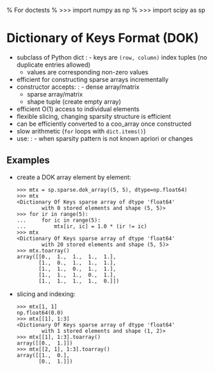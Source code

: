 % For doctests
% >>> import numpy as np
% >>> import scipy as sp

# Dictionary of Keys Format (DOK)

- subclass of Python dict
  : - keys are `(row, column)` index tuples (no duplicate entries allowed)
    - values are corresponding non-zero values
- efficient for constructing sparse arrays incrementally
- constructor accepts:
  : - dense array/matrix
    - sparse array/matrix
    - shape tuple (create empty array)
- efficient O(1) access to individual elements
- flexible slicing, changing sparsity structure is efficient
- can be efficiently converted to a coo_array once constructed
- slow arithmetic (`for` loops with `dict.items()`)
- use:
  : - when sparsity pattern is not known apriori or changes

## Examples

- create a DOK array element by element:

  ```
  >>> mtx = sp.sparse.dok_array((5, 5), dtype=np.float64)
  >>> mtx
  <Dictionary Of Keys sparse array of dtype 'float64'
          with 0 stored elements and shape (5, 5)>
  >>> for ir in range(5):
  ...     for ic in range(5):
  ...         mtx[ir, ic] = 1.0 * (ir != ic)
  >>> mtx
  <Dictionary Of Keys sparse array of dtype 'float64'
          with 20 stored elements and shape (5, 5)>
  >>> mtx.toarray()
  array([[0.,  1.,  1.,  1.,  1.],
         [1.,  0.,  1.,  1.,  1.],
         [1.,  1.,  0.,  1.,  1.],
         [1.,  1.,  1.,  0.,  1.],
         [1.,  1.,  1.,  1.,  0.]])
  ```

- slicing and indexing:

  ```
  >>> mtx[1, 1]
  np.float64(0.0)
  >>> mtx[[1], 1:3]
  <Dictionary Of Keys sparse array of dtype 'float64'
          with 1 stored elements and shape (1, 2)>
  >>> mtx[[1], 1:3].toarray()
  array([[0.,  1.]])
  >>> mtx[[2, 1], 1:3].toarray()
  array([[1.,  0.],
         [0.,  1.]])
  ```
